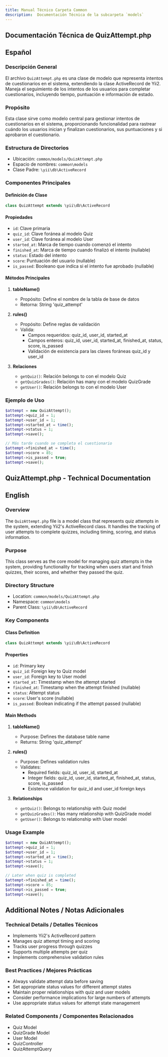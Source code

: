 ```yaml
---
title: Manual Técnico Carpeta Common
description:  Documentación Técnica de la subcarpeta `models`
---
```


## Documentación Técnica de QuizAttempt.php

## Español

### Descripción General
El archivo `QuizAttempt.php` es una clase de modelo que representa intentos de cuestionarios en el sistema, extendiendo la clase ActiveRecord de Yii2. Maneja el seguimiento de los intentos de los usuarios para completar cuestionarios, incluyendo tiempo, puntuación e información de estado.

### Propósito
Esta clase sirve como modelo central para gestionar intentos de cuestionarios en el sistema, proporcionando funcionalidad para rastrear cuándo los usuarios inician y finalizan cuestionarios, sus puntuaciones y si aprobaron el cuestionario.

### Estructura de Directorios
- Ubicación: `common/models/QuizAttempt.php`
- Espacio de nombres: `common\models`
- Clase Padre: `\yii\db\ActiveRecord`

### Componentes Principales

#### Definición de Clase
```php
class QuizAttempt extends \yii\db\ActiveRecord
```

#### Propiedades
- `id`: Clave primaria
- `quiz_id`: Clave foránea al modelo Quiz
- `user_id`: Clave foránea al modelo User
- `started_at`: Marca de tiempo cuando comenzó el intento
- `finished_at`: Marca de tiempo cuando finalizó el intento (nullable)
- `status`: Estado del intento
- `score`: Puntuación del usuario (nullable)
- `is_passed`: Booleano que indica si el intento fue aprobado (nullable)

#### Métodos Principales

1. **tableName()**
   - Propósito: Define el nombre de la tabla de base de datos
   - Retorna: String 'quiz_attempt'

2. **rules()**
   - Propósito: Define reglas de validación
   - Valida:
     - Campos requeridos: quiz_id, user_id, started_at
     - Campos enteros: quiz_id, user_id, started_at, finished_at, status, score, is_passed
     - Validación de existencia para las claves foráneas quiz_id y user_id

3. **Relaciones**
   - `getQuiz()`: Relación belongs to con el modelo Quiz
   - `getQuizGrades()`: Relación has many con el modelo QuizGrade
   - `getUser()`: Relación belongs to con el modelo User

### Ejemplo de Uso
```php
$attempt = new QuizAttempt();
$attempt->quiz_id = 1;
$attempt->user_id = 1;
$attempt->started_at = time();
$attempt->status = 1;
$attempt->save();

// Más tarde cuando se completa el cuestionario
$attempt->finished_at = time();
$attempt->score = 85;
$attempt->is_passed = true;
$attempt->save();
```

## QuizAttempt.php - Technical Documentation

## English

### Overview
The `QuizAttempt.php` file is a model class that represents quiz attempts in the system, extending Yii2's ActiveRecord class. It handles the tracking of user attempts to complete quizzes, including timing, scoring, and status information.

### Purpose
This class serves as the core model for managing quiz attempts in the system, providing functionality for tracking when users start and finish quizzes, their scores, and whether they passed the quiz.

### Directory Structure
- Location: `common/models/QuizAttempt.php`
- Namespace: `common\models`
- Parent Class: `\yii\db\ActiveRecord`

### Key Components

#### Class Definition
```php
class QuizAttempt extends \yii\db\ActiveRecord
```

#### Properties
- `id`: Primary key
- `quiz_id`: Foreign key to Quiz model
- `user_id`: Foreign key to User model
- `started_at`: Timestamp when the attempt started
- `finished_at`: Timestamp when the attempt finished (nullable)
- `status`: Attempt status
- `score`: User's score (nullable)
- `is_passed`: Boolean indicating if the attempt passed (nullable)

#### Main Methods

1. **tableName()**
   - Purpose: Defines the database table name
   - Returns: String 'quiz_attempt'

2. **rules()**
   - Purpose: Defines validation rules
   - Validates:
     - Required fields: quiz_id, user_id, started_at
     - Integer fields: quiz_id, user_id, started_at, finished_at, status, score, is_passed
     - Existence validation for quiz_id and user_id foreign keys

3. **Relationships**
   - `getQuiz()`: Belongs to relationship with Quiz model
   - `getQuizGrades()`: Has many relationship with QuizGrade model
   - `getUser()`: Belongs to relationship with User model

### Usage Example
```php
$attempt = new QuizAttempt();
$attempt->quiz_id = 1;
$attempt->user_id = 1;
$attempt->started_at = time();
$attempt->status = 1;
$attempt->save();

// Later when quiz is completed
$attempt->finished_at = time();
$attempt->score = 85;
$attempt->is_passed = true;
$attempt->save();
```

## Additional Notes / Notas Adicionales

### Technical Details / Detalles Técnicos
- Implements Yii2's ActiveRecord pattern
- Manages quiz attempt timing and scoring
- Tracks user progress through quizzes
- Supports multiple attempts per quiz
- Implements comprehensive validation rules

### Best Practices / Mejores Prácticas
- Always validate attempt data before saving
- Set appropriate status values for different attempt states
- Maintain proper relationships with quiz and user models
- Consider performance implications for large numbers of attempts
- Use appropriate status values for attempt state management

### Related Components / Componentes Relacionados
- Quiz Model
- QuizGrade Model
- User Model
- QuizController
- QuizAttemptQuery
